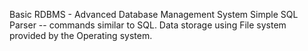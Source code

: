 Basic RDBMS - Advanced Database Management System
Simple SQL Parser -- commands similar to SQL.
Data storage using File system provided by the Operating system.